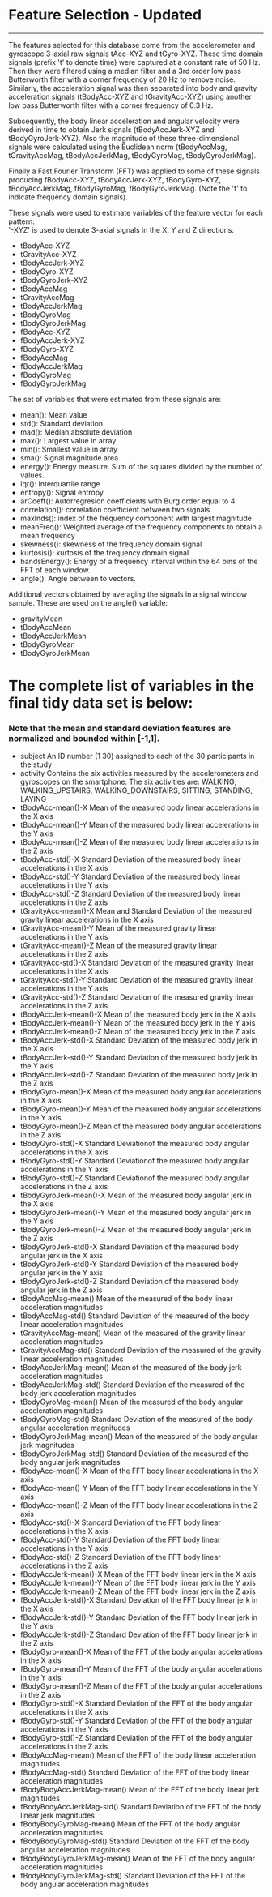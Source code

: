 # Feature Selection - Updated

----------


The features selected for this database come from the accelerometer and gyroscope 3-axial raw signals tAcc-XYZ and tGyro-XYZ. These time domain signals (prefix 't' to denote time) were captured at a constant rate of 50 Hz. Then they were filtered using a median filter and a 3rd order low pass Butterworth filter with a corner frequency of 20 Hz to remove noise. Similarly, the acceleration signal was then separated into body and gravity acceleration signals (tBodyAcc-XYZ and tGravityAcc-XYZ) using another low pass Butterworth filter with a corner frequency of 0.3 Hz. 

Subsequently, the body linear acceleration and angular velocity were derived in time to obtain Jerk signals (tBodyAccJerk-XYZ and tBodyGyroJerk-XYZ). Also the magnitude of these three-dimensional signals were calculated using the Euclidean norm (tBodyAccMag, tGravityAccMag, tBodyAccJerkMag, tBodyGyroMag, tBodyGyroJerkMag). 

Finally a Fast Fourier Transform (FFT) was applied to some of these signals producing fBodyAcc-XYZ, fBodyAccJerk-XYZ, fBodyGyro-XYZ, fBodyAccJerkMag, fBodyGyroMag, fBodyGyroJerkMag. (Note the 'f' to indicate frequency domain signals). 

These signals were used to estimate variables of the feature vector for each pattern:  
'-XYZ' is used to denote 3-axial signals in the X, Y and Z directions.

- tBodyAcc-XYZ 
- tGravityAcc-XYZ
- tBodyAccJerk-XYZ
- tBodyGyro-XYZ
- tBodyGyroJerk-XYZ
- tBodyAccMag
- tGravityAccMag
- tBodyAccJerkMag
- tBodyGyroMag
- tBodyGyroJerkMag
- fBodyAcc-XYZ
- fBodyAccJerk-XYZ
- fBodyGyro-XYZ
- fBodyAccMag
- fBodyAccJerkMag
- fBodyGyroMag
- fBodyGyroJerkMag

The set of variables that were estimated from these signals are: 

- mean(): Mean value
- std(): Standard deviation
- mad(): Median absolute deviation 
- max(): Largest value in array
- min(): Smallest value in array
- sma(): Signal magnitude area
- energy(): Energy measure. Sum of the squares divided by the number of values. 
- iqr(): Interquartile range 
- entropy(): Signal entropy
- arCoeff(): Autorregresion coefficients with Burg order equal to 4
- correlation(): correlation coefficient between two signals
- maxInds(): index of the frequency component with largest magnitude
- meanFreq(): Weighted average of the frequency components to obtain a mean frequency
- skewness(): skewness of the frequency domain signal 
- kurtosis(): kurtosis of the frequency domain signal 
- bandsEnergy(): Energy of a frequency interval within the 64 bins of the FFT of each window.
- angle(): Angle between to vectors.

Additional vectors obtained by averaging the signals in a signal window sample. These are used on the angle() variable:

- gravityMean
- tBodyAccMean
- tBodyAccJerkMean
- tBodyGyroMean
- tBodyGyroJerkMean



# The complete list of variables in the final tidy data set is below:
### Note that the mean and standard deviation features are normalized and bounded within [-1,1].

- subject			An ID number (1 30) assigned to each of the 30 participants in the study
- activity		Contains the six activities measured by the accelerometers and gyroscopes on the smartphone.
			The six activities are: WALKING, WALKING_UPSTAIRS, WALKING_DOWNSTAIRS, SITTING, STANDING, LAYING
- tBodyAcc-mean()-X	Mean of the measured body linear accelerations in the X axis
- tBodyAcc-mean()-Y	Mean of the measured body linear accelerations in the Y axis
- tBodyAcc-mean()-Z	Mean of the measured body linear accelerations in the Z axis
- tBodyAcc-std()-X	Standard Deviation of the measured body linear accelerations in the X axis
- tBodyAcc-std()-Y	Standard Deviation of the measured body linear accelerations in the Y axis
- tBodyAcc-std()-Z	Standard Deviation of the measured body linear accelerations in the Z axis
- tGravityAcc-mean()-X	Mean and Standard Deviation of the measured gravity linear accelerations in the X axis
- tGravityAcc-mean()-Y	Mean of the measured gravity linear accelerations in the Y axis
- tGravityAcc-mean()-Z	Mean of the measured gravity linear accelerations in the Z axis
- tGravityAcc-std()-X	Standard Deviation of the measured gravity linear accelerations in the X axis
- tGravityAcc-std()-Y	Standard Deviation of the measured gravity linear accelerations in the Y axis
- tGravityAcc-std()-Z	Standard Deviation of the measured gravity linear accelerations in the Z axis
- tBodyAccJerk-mean()-X	Mean of the measured body jerk in the X axis
- tBodyAccJerk-mean()-Y	Mean of the measured body jerk in the Y axis
- tBodyAccJerk-mean()-Z	Mean of the measured body jerk in the Z axis
- tBodyAccJerk-std()-X	Standard Deviation of the measured body jerk in the X axis
- tBodyAccJerk-std()-Y	Standard Deviation of the measured body jerk in the Y axis
- tBodyAccJerk-std()-Z	Standard Deviation of the measured body jerk in the Z axis
- tBodyGyro-mean()-X	Mean of the measured body angular accelerations in the X axis
- tBodyGyro-mean()-Y	Mean of the measured body angular accelerations in the Y axis
- tBodyGyro-mean()-Z	Mean of the measured body angular accelerations in the Z axis
- tBodyGyro-std()-X	Standard Deviationof the measured body angular accelerations in the X axis
- tBodyGyro-std()-Y	Standard Deviationof the measured body angular accelerations in the Y axis
- tBodyGyro-std()-Z	Standard Deviationof the measured body angular accelerations in the Z axis
- tBodyGyroJerk-mean()-X	Mean of the measured body angular jerk in the X axis
- tBodyGyroJerk-mean()-Y	Mean of the measured body angular jerk in the Y axis
- tBodyGyroJerk-mean()-Z	Mean of the measured body angular jerk in the Z axis
- tBodyGyroJerk-std()-X	Standard Deviation of the measured body angular jerk in the X axis
- tBodyGyroJerk-std()-Y	Standard Deviation of the measured body angular jerk in the Y axis
- tBodyGyroJerk-std()-Z	Standard Deviation of the measured body angular jerk in the Z axis
- tBodyAccMag-mean()	Mean of the measured of the body linear acceleration magnitudes
- tBodyAccMag-std()	Standard Deviation of the measured of the body linear acceleration magnitudes
- tGravityAccMag-mean()	Mean of the measured of the gravity linear acceleration magnitudes
- tGravityAccMag-std()	Standard Deviation of the measured of the gravity linear acceleration magnitudes
- tBodyAccJerkMag-mean()	Mean of the measured of the body jerk acceleration magnitudes
- tBodyAccJerkMag-std()	Standard Deviation of the measured of the body jerk acceleration magnitudes
- tBodyGyroMag-mean()	Mean of the measured of the body angular acceleration magnitudes
- tBodyGyroMag-std()	Standard Deviation of the measured of the body angular acceleration magnitudes
- tBodyGyroJerkMag-mean()	Mean of the measured of the body angular jerk magnitudes
- tBodyGyroJerkMag-std()	Standard Deviation of the measured of the body angular jerk magnitudes
- fBodyAcc-mean()-X	Mean of the FFT body linear accelerations in the X axis
- fBodyAcc-mean()-Y	Mean of the FFT body linear accelerations in the Y axis
- fBodyAcc-mean()-Z	Mean of the FFT body linear accelerations in the Z axis
- fBodyAcc-std()-X	Standard Deviation of the FFT body linear accelerations in the X axis
- fBodyAcc-std()-Y	Standard Deviation of the FFT body linear accelerations in the Y axis
- fBodyAcc-std()-Z	Standard Deviation of the FFT body linear accelerations in the Z axis
- fBodyAccJerk-mean()-X	Mean of the FFT body linear jerk in the X axis
- fBodyAccJerk-mean()-Y	Mean of the FFT body linear jerk in the Y axis
- fBodyAccJerk-mean()-Z	Mean of the FFT body linear jerk in the Z axis
- fBodyAccJerk-std()-X	Standard Deviation of the FFT body linear jerk in the X axis
- fBodyAccJerk-std()-Y	Standard Deviation of the FFT body linear jerk in the Y axis
- fBodyAccJerk-std()-Z	Standard Deviation of the FFT body linear jerk in the Z axis
- fBodyGyro-mean()-X	Mean of the FFT of the body angular accelerations in the X axis
- fBodyGyro-mean()-Y	Mean of the FFT of the body angular accelerations in the Y axis
- fBodyGyro-mean()-Z	Mean of the FFT of the body angular accelerations in the Z axis
- fBodyGyro-std()-X	Standard Deviation of the FFT of the body angular accelerations in the X axis
- fBodyGyro-std()-Y	Standard Deviation of the FFT of the body angular accelerations in the Y axis
- fBodyGyro-std()-Z	Standard Deviation of the FFT of the body angular accelerations in the Z axis
- fBodyAccMag-mean()	Mean of the FFT of the body linear acceleration magnitudes
- fBodyAccMag-std()	Standard Deviation of the FFT of the body linear acceleration magnitudes
- fBodyBodyAccJerkMag-mean()	Mean of the FFT of the body linear jerk magnitudes
- fBodyBodyAccJerkMag-std()	Standard Deviation of the FFT of the body linear jerk magnitudes
- fBodyBodyGyroMag-mean()	Mean of the FFT of the body angular acceleration magnitudes
- fBodyBodyGyroMag-std()	Standard Deviation of the FFT of the body angular acceleration magnitudes
- fBodyBodyGyroJerkMag-mean()	Mean of the FFT of the body angular acceleration magnitudes
- fBodyBodyGyroJerkMag-std()	Standard Deviation of the FFT of the body angular acceleration magnitudes
